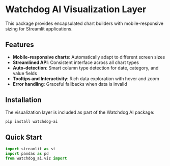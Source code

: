 # Watchdog AI Visualization Layer

This package provides encapsulated chart builders with mobile-responsive sizing for Streamlit applications.

## Features

- **Mobile-responsive charts**: Automatically adapt to different screen sizes
- **Streamlined API**: Consistent interface across all chart types
- **Auto-detection**: Smart column type detection for date, category, and value fields
- **Tooltips and Interactivity**: Rich data exploration with hover and zoom
- **Error handling**: Graceful fallbacks when data is invalid

## Installation

The visualization layer is included as part of the Watchdog AI package:

```bash
pip install watchdog-ai
```

## Quick Start

```python
import streamlit as st
import pandas as pd
from watchdog_ai.viz import

